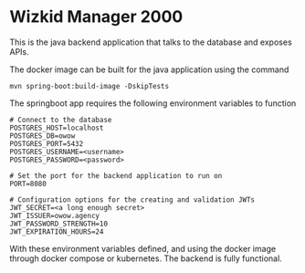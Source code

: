 # Wizkid Manager 2000

This is the java backend application that talks to the database and exposes APIs.

The docker image can be built for the java application using the command

```
mvn spring-boot:build-image -DskipTests
```



The springboot app requires the following environment variables to function

```
# Connect to the database
POSTGRES_HOST=localhost
POSTGRES_DB=owow
POSTGRES_PORT=5432
POSTGRES_USERNAME=<username>
POSTGRES_PASSWORD=<password>

# Set the port for the backend application to run on
PORT=8080

# Configuration options for the creating and validation JWTs
JWT_SECRET=<a long enough secret>
JWT_ISSUER=owow.agency
JWT_PASSWORD_STRENGTH=10
JWT_EXPIRATION_HOURS=24
```



With these environment variables defined, and using the docker image through docker compose or kubernetes. The backend is fully functional.